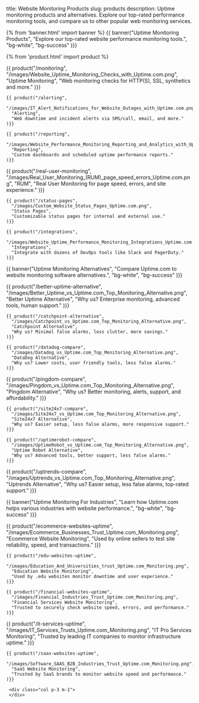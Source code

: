 title: Website Monitoring Products
slug: products
description: Uptime monitoring products and alternatives. Explore our top-rated performance monitoring tools, and compare us to other popular web monitoring services.

{% from 'banner.html' import banner %}
{{ banner("Uptime Monitoring Products",
  "Explore our top-rated website performance monitoring tools.",
  "bg-white",
  "bg-success"
)}}

{% from 'product.html' import product %}

<div class="container bg-white mb-5">
  <div class="row mb-5">
    {{ product("/monitoring",
      "/images/Website_Uptime_Monitoring_Checks_with_Uptime.com.png",
      "Uptime Monitoring",
      "Web monitoring checks for HTTP(S), SSL, synthetics and more."
    )}}

    {{ product("/alerting",
      "/images/IT_Alert_Notifications_for_Website_Outages_with_Uptime.com.png",
      "Alerting",
      "Web downtime and incident alerts via SMS/call, email, and more."
    )}}

    {{ product("/reporting",
      "/images/Website_Performance_Monitoring_Reporting_and_Analytics_with_Uptime.com.png",
      "Reporting",
      "Custom dashboards and scheduled uptime performance reports."
    )}}

  </div>
  <div class="row mb-5">
    {{ product("/real-user-monitoring",
      "/images/Real_User_Monitoring_(RUM)_page_speed_errors_Uptime.com.png",
      "RUM",
      "Real User Monitoring for page speed, errors, and site experience."
    )}}

    {{ product("/status-pages",
      "/images/Custom_Website_Status_Pages_Uptime.com.png",
      "Status Pages",
      "Customizable status pages for internal and external use."
    )}}

    {{ product("/integrations",
      "/images/Website_Uptime_Performance_Monitoring_Integrations_Uptime.com.png",
      "Integrations",
      "Integrate with dozens of DevOps tools like Slack and PagerDuty."
    )}}

  </div>
</div>

{{ banner("Uptime Monitoring Alternatives",
  "Compare Uptime.com to website monitoring software alternatives.",
  "bg-white",
  "bg-success"
)}}

<div class="container bg-white mb-5">
  <div class="row mb-5">
    {{ product("/better-uptime-alternative",
      "/images/Better_Uptime_vs_Uptime.com_Top_Monitoring_Alternative.png",
      "Better Uptime Alternative",
      "Why us? Enterprise monitoring, advanced tools, human support."
    )}}

    {{ product("/catchpoint-alternative",
      "/images/Catchpoint_vs_Uptime.com_Top_Monitoring_Alternative.png",
      "Catchpoint Alternative",
      "Why us? Minimal false alarms, less clutter, more savings."
    )}}

    {{ product("/datadog-compare",
      "/images/Datadog_vs_Uptime.com_Top_Monitoring_Alternative.png",
      "DataDog Alternative",
      "Why us? Lower costs, user friendly tools, less false alarms."
    )}}

  </div>
  <div class="row mb-5">
    {{ product("/pingdom-compare",
      "/images/Pingdom_vs_Uptime.com_Top_Monitoring_Alternative.png",
      "Pingdom Alternative",
      "Why us? Better monitoring, alerts, support, and affordability."
    )}}

    {{ product("/site24x7-compare",
      "/images/Site24x7_vs_Uptime.com_Top_Monitoring_Alternative.png",
      "Site24x7 Alternative",
      "Why us? Easier setup, less false alarms, more responsive support."
    )}}

    {{ product("/uptimerobot-compare",
      "/images/UptimeRobot_vs_Uptime.com_Top_Monitoring_Alternative.png",
      "Uptime Robot Alternative",
      "Why us? Advanced tools, better support, less false alarms."
    )}}

  </div>
  <div class="row mb-5">
    {{ product("/uptrends-compare",
      "/images/Uptrends_vs_Uptime.com_Top_Monitoring_Alternative.png",
      "Uptrends Alternative",
      "Why us? Easier setup, less false alarms, top-rated support."
    )}}
  </div>
</div>

{{ banner("Uptime Monitoring For Industries",
  "Learn how Uptime.com helps various industries with website performance.",
  "bg-white",
  "bg-success"
)}}

<div class="container bg-white mb-5">
  <div class="row mb-5">
    {{ product("/ecommerce-websites-uptime",
      "/images/Ecommerce_Businesses_Trust_Uptime.com_Monitoring.png",
      "Ecommerce Website Monitoring",
      "Used by online sellers to test site reliability, speed, and transactions."
    )}}

    {{ product("/edu-websites-uptime",
      "/images/Education_And_Universities_trust_Uptime.com_Monitoring.png",
      "Education Website Monitoring",
      "Used by .edu websites monitor downtime and user experience."
    )}}

    {{ product("/financial-websites-uptime",
      "/images/Financial_Industries_Trust_Uptime.com_Monitoring.png",
      "Financial Services Website Monitoring",
      "Trusted to securely check website speed, errors, and performance."
    )}}

  </div>
  <div class="row mb-5">
    {{ product("/it-services-uptime",
      "/images/IT_Services_Trusts_Uptime.com_Monitoring.png",
      "IT Pro Services Monitoring",
      "Trusted by leading IT companies to monitor infrastructure uptime."
    )}}

    {{ product("/saas-websites-uptime",
      "/images/Software_SAAS_B2B_Industries_Trust_Uptime.com_Monitoring.png",
      "SaaS Website Monitoring",
      "Trusted by SaaS brands to monitor website speed and performance."
    )}}

     <div class="col p-3 m-1">
     </div>

  </div>
</div>
